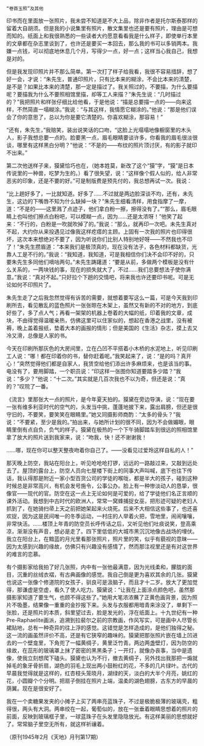     “卷首玉照”及其他 

   印书而在里面放一张照片，我未尝不知道是不大上品，除非作者是托尔斯泰那样的留着大自胡须。但是我的小说集里有照片，散文集里也还是要有照片，理由是可想而知的。纸面上和我很熟悉的一些读者大约愿意看看我是什么样子，即使单行本里的文章都在杂志里谈到了，也许还是要买一本回去，那么我的书可以多销两本。我嫌一点钱，可以彻底地休息几个月，写得少一点，好一点；这样当心我自己，我想是对的。

   但是我发现印照片并不那么简单。第一次打了样子给我看，我很不容易措辞，想了好一会，才说：“朱先生，普通印照片，只有比本来的糊涂，不会比本来的清楚，是不是？如果比本来的清楚，那一定是描过了。我关照过的，不要描，为什么要描呢？要描我为什么不要照相馆里描，却等工人来描？”朱先生说：“几时描过的？”我把照片和样张仔细比给他看，于是他说：“描是总要描一点的——向来这样，不然简直一塌糊涂。”我说：“与其这样，我情愿它糊涂的。”他说：“那是他们误会了你的意思了，总以为你是要它清楚的。你喜欢糊涂，那容易！”

   “还有，朱先生，”我赔笑，装出说笑话的口吻，“这脸上光塌塌地像橱窗里的木头人，影子我想总要一点的。脸要黑一点，眉毛眼睛要谈许多，你看我的眉毛很淡很谈，哪里有这样黑白分明？”他说：“不是的——布纹的照片顶讨厌，有的影子就印不出来。”

   第二次他送样子来，獏黛恰巧也在，（她本姓莫，新改了这个“獏”字，“獏”是日本传说里的一种兽，吃梦为生的。）看了很失望，说：“这样像个假人似的，给人非常恶劣的印象，还是不要的好。”可是制版费是预先付的，我总想再试一次。我说：

   “比上趟好多了，一比就知道。好多了……不过就是两边脸深谈不均，还有，未先生，这边的下嘴唇不知为什么缺掉一块？”朱先生细看清样，用食指摩了一摩，道：“不是的——这里溅了点迹子，他们拿白粉一擦，擦得没有了。”“那么，眉毛眼睛上也叫他们擦点白粉吧，可以模糊一点，因为……还是太浓呀！”他笑了起来：“不行的，白粉是一吹就吹掉了的。”我说：“那么，就再印一次吧。未先生真对不起，大约你从来投遇见过像我这样疙瘩的主顾。上固有一次我的照片也印得很坏，这次本来想绝对不要了，因为听说你们比别人特别地好呀——不然我也不印了！”朱先生攒眉道：“本来我们是极顶真的，现在没有法子，各色材料都缺货，光靠人工是不行的。”我说：“我知道，我知道，可是我相信你们决不会印不好的，只要朱先生多同他们嘀咕两句。”未先生踌躇道：“要是从前，多做两个模板是没有什么关系的，一两块钱的事，现在的损失就大了，不过……我们总要想法子使你满意。”我说：“真对不起。”只好拉个下趟的交情吧，将来我也许还要印书呢。可是无论如何不印照片了。

   朱先生走了之后我忽然觉得有诉苦的需要，就想着要写这么一篇，可是今天我到印刷所去，看见散乱的蓝色照片一张张晾在木架上，虽然又有新的不对的地方，到底好些了，多了点人气；再看一架架的机器上卷着的大幅的纸，印着我的文章，成块，不由得觉得温暖亲热，仿佛这里可以住家似的，想起在香港之战里，没有被褥，晚上盖着报纸，垫着大本的画报的情形；但是美国的《生活》杂志，摸上去又冷又滑，总像是人家的书。

   今天在印刷所那灰色的大房间里，立在凸凹不平搭着小木桥的水泥地上，听见印刷工人说：“哪！都在印着你的书，替你赶着呢。”我笑起来了，说：“是的吗？真开心！”突然觉得他们都是自家人，我赁空给他们添出许多麻烦来，也是该当的事。电没有了，要用脚踏，一个职员说：“印这样一张图你知道要踏多少踏？”我说：“多少？”他说：“十二次。”其实就是几百次我也不以为奇，但还是说：“真的？”叹院了一番。

   《流言》里那张大一点的照片，是今年夏天拍的。獏黛在旁边导演，说：“现在要一张有维多利亚时代的空气的，头发当中挑，蓬蓬地披下来，露出肩膀，但还是很守旧的，不要笑，要笑笑在眼睛里。”她又同摄影师商酌：“太多的骨头？”我说：“不要紧，至少是我的。”拍出来，与她所计划的很不同，因为不会做媚眼，眼睛里倒有点自负，负气的样子。獏黛在极热的一个下午骑脚踏车到很远的照相馆里拿了放大的照片送到我家来，说：“吻我，快！还不谢谢我！

   ……哪，现在你可以整天整夜吻着你自己了。——没看见过爱玲这样自私的人！”

   那天晚上防空，我站在阳台上，听见呛呛呛打锣，远远的一路敲过来，又敲到远处去了。屋顶的露台上，防空人员向七屋楼下街上的同事大声叫喊，底下也往下传话，我认得那是附近一家小型百货公司的学徒的喉咙，都是半大的孩子，碰到这种时候总是非常高兴，有机会发号施令，公事公办。脸上有一种惨淡动人的恳挚，很像官——现代的官。防空在这一点上无论如何是可爱的，给了学徒他们名正言顺的课外活动。我想到中古时代的欧洲人，常常一窝蜂捕捉女巫，把形迹可疑的老妇人抓到了，在她骑扫帚上天之前把她架起来火烧死。后来不大相信这些事了，也还喜欢捉，因为这是民间唯一的冬季运动，一村庄的人举着火把，雪地里，闹闹嚷嚷，非常快活。……楼顶上年青的防空员长呼传话之后，又听见他们吐痰说笑，登高乘凉，渐渐没有声音，想必是走了。四下里低低的大城市黑沉沉地像古战场的埋伏。我立在阳台上，在黯蓝的月光里看那张照片，照片里的笑，似乎有藐视的意昧——因为太感到兴趣的缘故，仿佛只有兴趣没有感情了，然而那注视里还是有对这世界的难言的恋慕。

   有个摄影家给我拍了好几张照，内中有一张他最满意，因为光线柔和，朦胧的面目，沉重的丝绒衣褶，有古典画像的感觉。我自己倒是更为喜欢其余的几张。獏黛也说这一张像个修道院的女孩子，驯良可是汲脑子，而且才十二岁。放大了更加觉得，那谦虚是空虚，看久了使人吃力。獏黛说：“让我在上面涂点颜色吧，虽然那摄影家知道了要生气，也顾不得这些了。”她用大笔浓浓蘸了正黄色画背景，因为照片不吸墨，结果像一重重的金抄报下来。头发与衣服都用暗青来涂没了，单剩下一张脸，还是照片的本质，斜里望过去，脸是发光的，浮在纸面上。十九世纪有一种 Pre-Raphaelite画派，追溯到拉裴尔之前的宗教画，作风写实，可是画中人尽管长裙贴地，总有一种奇异的往上浮的感觉。这错觉是怎样造成的，是他们独得之秘。这一流的画虽然评价不高，还是有它狭窄的趣味的。獏黛把那张照片嵌在墙上凹进去的一个壁龛里，下角兜了一幅黄绸子，黄里泛竹青。两边两盏壁灯，因为防空的缘故，在蕊形的玻璃罩上抹了密密的黑黑条子；一开灯，就像办丧事，当中是遗像，使我立刻想爬下磕头。獏黛也认为不行，撤去黄绸子，另外找出我那把一煽就掉毛的象牙骨折扇，湖色的羽毛上现出两小鼓粉红的花，不多的几片绿叶。古代的早晨我觉得就是这样的，红杏枝头笼晓月，湖绿的天，淡白的大半个月亮，姚红的花，小圆瓣个个分明。把扇子倒挂在照片上端，温柔的湖色翅膀，古东方的早晨的荫翼。现在是很安好了。

   我在一个卖糖果发夹的小摊子上买了两串亮蓝珠子，不过是极脆极薄的玻璃壳，粗得很，两头有大洞。两串绞在一起，葡萄似的，放在一张垂着眼睛思想着的照片的前面，反映到玻璃框子里，一球蓝珠子在头发里隐隐放光。有这样美丽的思想就好了。常常脑子里空无所有，就这样祈禳着。

   （原刊1945年2月《天地》月刊第17期）

